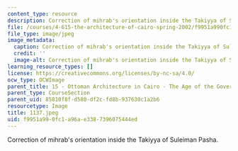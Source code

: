 ```yaml
---
content_type: resource
description: Correction of mihrab's orientation inside the Takiyya of Suleiman Pasha.
file: /courses/4-615-the-architecture-of-cairo-spring-2002/f9951a990fc1a96ae3387396075444ed_1137.jpeg
file_type: image/jpeg
image_metadata:
  caption: Correction of mihrab's orientation inside the Takiyya of Suleiman Pasha.
  credit: ''
  image-alt: Correction of mihrab's orientation inside the Takiyya of Suleiman Pasha.
learning_resource_types: []
license: https://creativecommons.org/licenses/by-nc-sa/4.0/
ocw_type: OCWImage
parent_title: 15 - Ottoman Architecture in Cairo - The Age of the Governors
parent_type: CourseSection
parent_uid: 85810f8f-d580-df2c-fd8b-937630c1a2b6
resourcetype: Image
title: 1137.jpeg
uid: f9951a99-0fc1-a96a-e338-7396075444ed
---
```

Correction of mihrab's orientation inside the Takiyya of Suleiman Pasha.